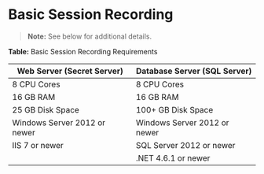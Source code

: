 [title]: # (Basic Session Recording)
[tags]: # (XXX)
[priority]: # (10)

# Basic Session Recording

> **Note:** See below for additional details.

**Table:** Basic Session Recording Requirements

| Web Server (Secret Server)   | Database Server (SQL Server) |
| ---------------------------- | ---------------------------- |
| 8 CPU Cores                  | 8 CPU Cores                  |
| 16 GB RAM                    | 16 GB RAM                    |
| 25 GB Disk Space             | 100+ GB Disk Space           |
| Windows Server 2012 or newer | Windows Server 2012 or newer |
| IIS 7 or newer               | SQL Server 2012 or newer     |
|                              | .NET 4.6.1 or newer          |
